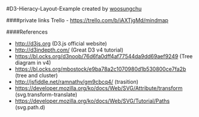#D3-Hieracy-Layout-Example
created by [woosungchu](https://github.com/woosungchu)

####private links
Trello - <https://trello.com/b/iAXTjgMd/mindmap>

####References
- http://d3js.org (D3.js official website)
- http://d3indepth.com/ (Great D3 v4 tutorial)
- https://bl.ocks.org/d3noob/76d6fa0dff4af77544da9dd69aef9249 (Tree diagram in v4)
- https://bl.ocks.org/mbostock/e9ba78a2c1070980d1b530800ce7fa2b (tree and cluster)
- http://jsfiddle.net/ramnathv/gm9cbcq4/ (trasition)
- https://developer.mozilla.org/ko/docs/Web/SVG/Attribute/transform (svg.transform-translate)
- https://developer.mozilla.org/ko/docs/Web/SVG/Tutorial/Paths (svg.path.d)
